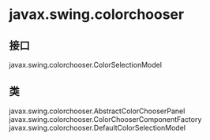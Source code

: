 # javax.swing.colorchooser

## 接口

javax.swing.colorchooser.ColorSelectionModel

## 类

javax.swing.colorchooser.AbstractColorChooserPanel
javax.swing.colorchooser.ColorChooserComponentFactory
javax.swing.colorchooser.DefaultColorSelectionModel




